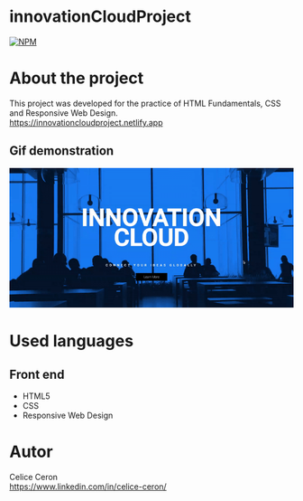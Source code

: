# innovationCloudProject
[![NPM](https://img.shields.io/npm/l/react)](https://github.com/celiceceron/innovationCloudProject/blob/master/licence)

# About the project
This project was developed for the practice of HTML Fundamentals, CSS and Responsive Web Design. <br>
https://innovationcloudproject.netlify.app

## Gif demonstration
![Web 1](https://github.com/celiceceron/innovationCloudProject/blob/2517d10ad9eb637d1fb2f29c1e363b1b19e58b07/web%20page.gif)

# Used languages
## Front end
- HTML5
- CSS 
- Responsive Web Design

# Autor
Celice Ceron <br>
https://www.linkedin.com/in/celice-ceron/
